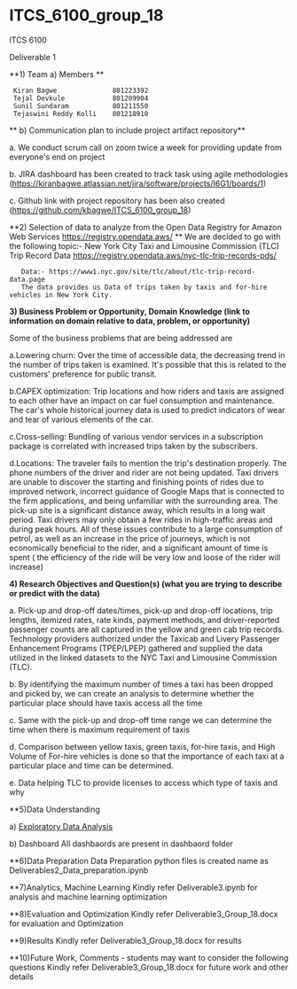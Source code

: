# ITCS_6100_group_18

ITCS 6100 

Deliverable 1

**1) Team
 	a)  Members		**

     Kiran Bagwe              801223392 
     Tejal Devkule            801209904 
     Sunil Sundaram           801211550
     Tejaswini Reddy Kolli    801218910
              


 
** 	b)  Communication plan to include project artifact repository**

  a. We conduct scrum call on zoom twice a week for providing update from everyone's end on project
  
  b. JIRA dashboard has been created to track task using agile methodologies (https://kiranbagwe.atlassian.net/jira/software/projects/I6G1/boards/1)
  
  c. Github link with project repository has been also created (https://github.com/kbagwe/ITCS_6100_group_18)
  
  
  
**2)  Selection of data to analyze from the Open Data Registry for Amazon Web Services https://registry.opendata.aws/ **
   We are decided to go with the following topic:- 
       New York City Taxi and Limousine Commission (TLC) Trip Record Data
       https://registry.opendata.aws/nyc-tlc-trip-records-pds/
       
       Data:- https://www1.nyc.gov/site/tlc/about/tlc-trip-record-data.page
       The data provides us Data of trips taken by taxis and for-hire vehicles in New York City.

**3)  Business Problem or Opportunity, Domain Knowledge (link to information on domain relative to data, problem, or opportunity)**

Some of the business problems that are being addressed are

   a.Lowering churn: Over the time of accessible data, the decreasing trend in the number of trips taken is examined. It's possible that this is related to the customers' preference for public transit.
   
   b.CAPEX optimization: Trip locations and how riders and taxis are assigned to each other have an impact on car fuel consumption and maintenance. The car's whole historical journey data is used to predict indicators of wear and tear of various elements of the car.
   
   c.Cross-selling: Bundling of various vendor services in a subscription package is correlated with increased trips taken by the subscribers. 
   
   d.Locations: The traveler fails to mention the trip's destination properly. The phone numbers of the driver and rider are not being updated. Taxi drivers are unable to discover the starting and finishing points of rides due to improved network, incorrect guidance of Google Maps that is connected to the firm applications, and being unfamiliar with the surrounding area. The pick-up site is a significant distance away, which results in a long wait period. Taxi drivers may only obtain a few rides in high-traffic areas and during peak hours. All of these issues contribute to a large consumption of petrol, as well as an increase in the price of journeys, which is not economically beneficial to the rider, and a significant amount of time is spent ( the efficiency of the ride will be very low and loose of the rider will increase)


**4)  Research Objectives and Question(s) (what you are trying to describe or predict with the data)**

   a. Pick-up and drop-off dates/times, pick-up and drop-off locations, trip lengths, itemized rates, rate kinds, payment methods, and driver-reported passenger counts are all captured in the yellow and green cab trip records. Technology providers authorized under the Taxicab and Livery Passenger Enhancement Programs (TPEP/LPEP) gathered and supplied the data utilized in the linked datasets to the NYC Taxi and Limousine Commission (TLC).
   
   b. By identifying the maximum number of times a taxi has been dropped and picked by, we can create an analysis to determine whether the particular place should have taxis access all the time
   
   c. Same with the pick-up and drop-off time range we can determine the time when there is maximum requirement of taxis 
   
   d. Comparison between yellow taxis, green taxis, for-hire taxis, and High Volume of For-hire vehicles is done so that the importance of each taxi at a particular place and time can be determined.
   
   e. Data helping TLC to provide licenses to access which type of taxis and why
   
**5)Data Understanding

   a) [Exploratory Data Analysis](Data_exploration.pdf)
     
   b) Dashboard
   All dashbaords are present in dashbaord folder
 
     
**6)Data Preparation
    Data Preparation python files is created name as Deliverables2_Data_preparation.ipynb

**7)Analytics, Machine Learning
    Kindly refer Deliverable3.ipynb for analysis and machine learning optimization

**8)Evaluation and Optimization
    Kindly refer Deliverable3_Group_18.docx for evaluation and Optimization 

**9)Results
    Kindly refer Deliverable3_Group_18.docx for results
    
**10)Future Work, Comments - students may want to consider the following questions
    Kindly refer Deliverable3_Group_18.docx for future work and other details
     


